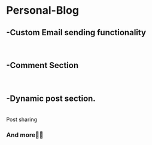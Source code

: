 # Personal-Blog
<h2>-Custom Email sending functionality </h2><br>
<h2>-Comment Section</h2><br>
<h2>-Dynamic post section.</h2><br> 
Post sharing 
<h3>And more🧘‍♂️</h3>
